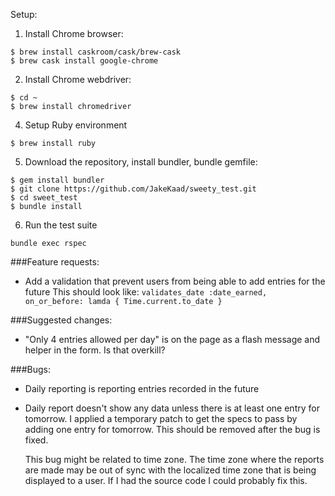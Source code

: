 Setup:

1. Install Chrome browser:

```
$ brew install caskroom/cask/brew-cask
$ brew cask install google-chrome
```

2. Install Chrome webdriver:

```
$ cd ~
$ brew install chromedriver
```

4. Setup Ruby environment

```
$ brew install ruby
```

5. Download the repository, install bundler, bundle gemfile:

```
$ gem install bundler
$ git clone https://github.com/JakeKaad/sweety_test.git
$ cd sweet_test
$ bundle install
```

6. Run the test suite

```
bundle exec rspec
```

###Feature requests:
* Add a validation that prevent users from being able to add entries for the future
  This should look like:
    `validates_date :date_earned, on_or_before: lamda { Time.current.to_date }`


###Suggested changes:
* "Only 4 entries allowed per day" is on the page as a flash message and helper
  in the form. Is that overkill?


###Bugs:
* Daily reporting is reporting entries recorded in the future
* Daily report doesn't show any data unless there is at least one entry for
  tomorrow. I applied a temporary patch to get the specs to pass by adding one
  entry for tomorrow. This should be removed after the bug is fixed.

  This bug might be related to time zone. The time zone where the reports are
  made may be out of sync with the localized time zone that is being displayed
  to a user. If I had the source code I could probably fix this.


